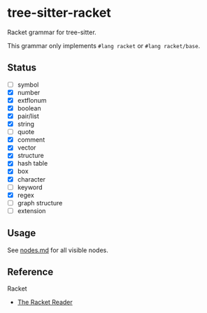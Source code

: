 # tree-sitter-racket

Racket grammar for tree-sitter.

This grammar only implements `#lang racket` or `#lang racket/base`.

## Status

- [ ] symbol
- [x] number
- [x] extflonum
- [x] boolean
- [x] pair/list
- [x] string
- [ ] quote
- [x] comment
- [x] vector
- [x] structure
- [x] hash table
- [x] box
- [x] character
- [ ] keyword
- [x] regex
- [ ] graph structure
- [ ] extension

## Usage

See [nodes.md](./nodes.md) for all visible nodes.

## Reference

Racket

- [The Racket Reader](https://docs.racket-lang.org/reference/reader.html)

